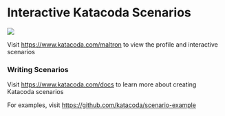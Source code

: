 # Interactive Katacoda Scenarios

[![](http://shields.katacoda.com/katacoda/maltron/count.svg)](https://www.katacoda.com/maltron "Get your profile on Katacoda.com")

Visit https://www.katacoda.com/maltron to view the profile and interactive scenarios

### Writing Scenarios
Visit https://www.katacoda.com/docs to learn more about creating Katacoda scenarios

For examples, visit https://github.com/katacoda/scenario-example

